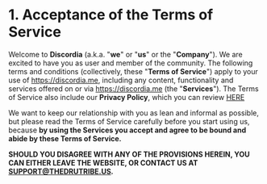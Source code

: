 <!-- TITLE: Terms of Service -->
<!-- SUBTITLE: The Terms of Service for any services provided by Discordia -->

# 1. Acceptance of the Terms of Service
Welcome to **Discordia** (a.k.a. "**we**" or "**us**" or the "**Company**"). We are excited to have you as user and member of the community. The following terms and conditions (collectively, these "**Terms of Service**") apply to your use of https://discordia.me, including any content, functionality and services offered on or via https://discordia.me (the "**Services**"). The Terms of Service also include our **Privacy Policy**, which you can review [HERE](https://discordia.me/privacy)


We want to keep our relationship with you as lean and informal as possible, but please read the Terms of Service carefully before you start using us, because **by using the Services you accept and agree to be bound and abide by these Terms of Service.**

**SHOULD YOU DISAGREE WITH ANY OF THE PROVISIONS HEREIN, YOU CAN EITHER LEAVE THE WEBSITE, OR CONTACT US AT SUPPORT@THEDRUTRIBE.US.**